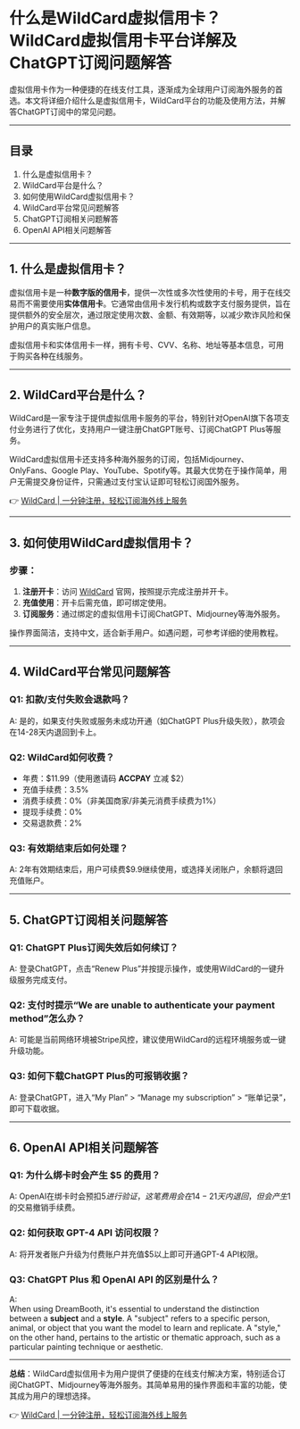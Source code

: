 # 什么是WildCard虚拟信用卡？WildCard虚拟信用卡平台详解及ChatGPT订阅问题解答

虚拟信用卡作为一种便捷的在线支付工具，逐渐成为全球用户订阅海外服务的首选。本文将详细介绍什么是虚拟信用卡，WildCard平台的功能及使用方法，并解答ChatGPT订阅中的常见问题。

---

## 目录
1. 什么是虚拟信用卡？  
2. WildCard平台是什么？  
3. 如何使用WildCard虚拟信用卡？  
4. WildCard平台常见问题解答  
5. ChatGPT订阅相关问题解答  
6. OpenAI API相关问题解答  

---

## 1. 什么是虚拟信用卡？

虚拟信用卡是一种**数字版的信用卡**，提供一次性或多次性使用的卡号，用于在线交易而不需要使用**实体信用卡**。它通常由信用卡发行机构或数字支付服务提供，旨在提供额外的安全层次，通过限定使用次数、金额、有效期等，以减少欺诈风险和保护用户的真实账户信息。

虚拟信用卡和实体信用卡一样，拥有卡号、CVV、名称、地址等基本信息，可用于购买各种在线服务。

---

## 2. WildCard平台是什么？

WildCard是一家专注于提供虚拟信用卡服务的平台，特别针对OpenAI旗下各项支付业务进行了优化，支持用户一键注册ChatGPT账号、订阅ChatGPT Plus等服务。

WildCard虚拟信用卡还支持多种海外服务的订阅，包括Midjourney、OnlyFans、Google Play、YouTube、Spotify等。其最大优势在于操作简单，用户无需提交身份证件，只需通过支付宝认证即可轻松订阅国外服务。

👉 [WildCard | 一分钟注册，轻松订阅海外线上服务](https://bbtdd.com/WildCard)

---

## 3. 如何使用WildCard虚拟信用卡？

### 步骤：
1. **注册开卡**：访问 [WildCard](https://bbtdd.com/WildCard) 官网，按照提示完成注册并开卡。  
2. **充值使用**：开卡后需充值，即可绑定使用。  
3. **订阅服务**：通过绑定的虚拟信用卡订阅ChatGPT、Midjourney等海外服务。  

操作界面简洁，支持中文，适合新手用户。如遇问题，可参考详细的使用教程。

---

## 4. WildCard平台常见问题解答

### Q1: 扣款/支付失败会退款吗？
A: 是的，如果支付失败或服务未成功开通（如ChatGPT Plus升级失败），款项会在14-28天内退回到卡上。

### Q2: WildCard如何收费？
- 年费：$11.99（使用邀请码 **ACCPAY** 立减 $2）  
- 充值手续费：3.5%  
- 消费手续费：0%（非美国商家/非美元消费手续费为1%）  
- 提现手续费：0%  
- 交易退款费：2%  

### Q3: 有效期结束后如何处理？
A: 2年有效期结束后，用户可续费$9.9继续使用，或选择关闭账户，余额将退回充值账户。

---

## 5. ChatGPT订阅相关问题解答

### Q1: ChatGPT Plus订阅失效后如何续订？
A: 登录ChatGPT，点击“Renew Plus”并按提示操作，或使用WildCard的一键升级服务完成支付。

### Q2: 支付时提示“We are unable to authenticate your payment method”怎么办？
A: 可能是当前网络环境被Stripe风控，建议使用WildCard的远程环境服务或一键升级功能。

### Q3: 如何下载ChatGPT Plus的可报销收据？
A: 登录ChatGPT，进入“My Plan” > “Manage my subscription” > “账单记录”，即可下载收据。

---

## 6. OpenAI API相关问题解答

### Q1: 为什么绑卡时会产生 $5 的费用？
A: OpenAI在绑卡时会预扣$5进行验证，这笔费用会在14-21天内退回，但会产生$1的交易撤销手续费。

### Q2: 如何获取 GPT-4 API 访问权限？
A: 将开发者账户升级为付费账户并充值$5以上即可开通GPT-4 API权限。

### Q3: ChatGPT Plus 和 OpenAI API 的区别是什么？
A:  
When using DreamBooth, it's essential to understand the distinction between a **subject** and a **style**. A "subject" refers to a specific person, animal, or object that you want the model to learn and replicate. A "style," on the other hand, pertains to the artistic or thematic approach, such as a particular painting technique or aesthetic.

---  

**总结**：WildCard虚拟信用卡为用户提供了便捷的在线支付解决方案，特别适合订阅ChatGPT、Midjourney等海外服务。其简单易用的操作界面和丰富的功能，使其成为用户的理想选择。

👉 [WildCard | 一分钟注册，轻松订阅海外线上服务](https://bbtdd.com/WildCard)
